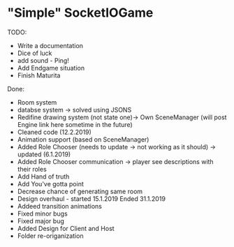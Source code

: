 # "Simple" SocketIOGame

TODO:

* Write a documentation
* Dice of luck
* add sound - Ping!
* Add Endgame situation
* Finish Maturita

Done:

* Room system
* databse system -> solved using JSONS
* Redifine drawing system (not state one)-> Own SceneManager (will post Engine link here sometime in the future)
* Cleaned code (12.2.2019)
* Animation support (based on SceneManager)
* Added Role Chooser (needs to update -> not working as it should) -> updated (6.1.2019)
* Added Role Chooser communication -> player see descriptions with their roles
* Add Hand of truth
* Add You've gotta point
* Decrease chance of generating same room
* Design overhaul - started 15.1.2019 Ended 31.1.2019
* Addeed transition animations
* Fixed minor bugs
* Fixed major bug
* Added Design for Client and Host
* Folder re-origanization
